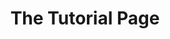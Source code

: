 ---
title: 'The Tutorial Page'
redirect_to:
  - 'https://discuss.pencil2d.org/t/the-tutorial-page/1024'
---